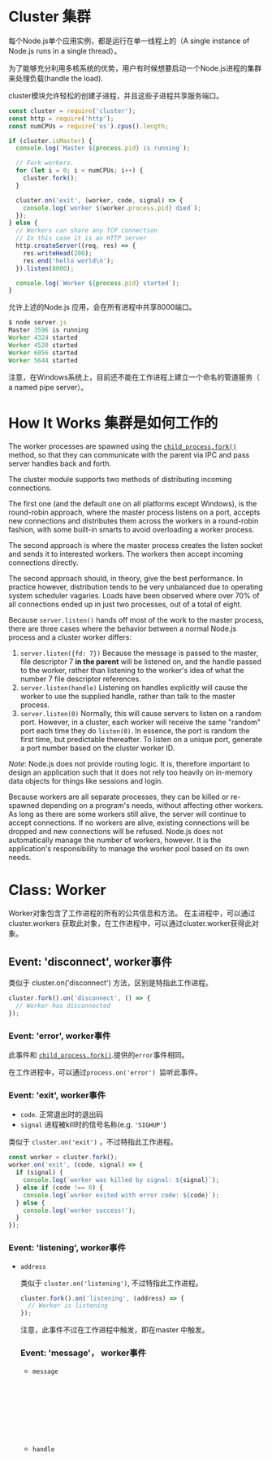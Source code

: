 # Cluster 集群

每个Node.js单个应用实例，都是运行在单一线程上的（A single instance of Node.js runs in a single thread）。

为了能够充分利用多核系统的优势，用户有时候想要启动一个Node.js进程的集群来处理负载(handle the load).

 cluster模块允许轻松的创建子进程，并且这些子进程共享服务端口。

```javascript
const cluster = require('cluster');
const http = require('http');
const numCPUs = require('os').cpus().length;

if (cluster.isMaster) {
  console.log(`Master ${process.pid} is running`);

  // Fork workers.
  for (let i = 0; i < numCPUs; i++) {
    cluster.fork();
  }

  cluster.on('exit', (worker, code, signal) => {
    console.log(`worker ${worker.process.pid} died`);
  });
} else {
  // Workers can share any TCP connection
  // In this case it is an HTTP server
  http.createServer((req, res) => {
    res.writeHead(200);
    res.end('hello world\n');
  }).listen(8000);

  console.log(`Worker ${process.pid} started`);
}
```



允许上述的Node.js 应用，会在所有进程中共享8000端口。

```javascript
$ node server.js
Master 3596 is running
Worker 4324 started
Worker 4520 started
Worker 6056 started
Worker 5644 started
```

注意，在Windows系统上，目前还不能在工作进程上建立一个命名的管道服务（ a named pipe server）。



# How It Works 集群是如何工作的

The worker processes are spawned using the [`child_process.fork()`](https://nodejs.org/dist/latest-v8.x/docs/api/child_process.html#child_process_child_process_fork_modulepath_args_options) method, so that they can communicate with the parent via IPC and pass server handles back and forth.

The cluster module supports two methods of distributing incoming connections.

The first one (and the default one on all platforms except Windows), is the round-robin approach, where the master process listens on a port, accepts new connections and distributes them across the workers in a round-robin fashion, with some built-in smarts to avoid overloading a worker process.

The second approach is where the master process creates the listen socket and sends it to interested workers. The workers then accept incoming connections directly.

The second approach should, in theory, give the best performance. In practice however, distribution tends to be very unbalanced due to operating system scheduler vagaries. Loads have been observed where over 70% of all connections ended up in just two processes, out of a total of eight.

Because `server.listen()` hands off most of the work to the master process, there are three cases where the behavior between a normal Node.js process and a cluster worker differs:



1. `server.listen({fd: 7})` Because the message is passed to the master, file descriptor 7 **in the parent** will be listened on, and the handle passed to the worker, rather than listening to the worker's idea of what the number 7 file descriptor references.
2. `server.listen(handle)` Listening on handles explicitly will cause the worker to use the supplied handle, rather than talk to the master process.
3. `server.listen(0)` Normally, this will cause servers to listen on a random port. However, in a cluster, each worker will receive the same "random" port each time they do `listen(0)`. In essence, the port is random the first time, but predictable thereafter. To listen on a unique port, generate a port number based on the cluster worker ID.



*Note*: Node.js does not provide routing logic. It is, therefore important to design an application such that it does not rely too heavily on in-memory data objects for things like sessions and login.

Because workers are all separate processes, they can be killed or re-spawned depending on a program's needs, without affecting other workers. As long as there are some workers still alive, the server will continue to accept connections. If no workers are alive, existing connections will be dropped and new connections will be refused. Node.js does not automatically manage the number of workers, however. It is the application's responsibility to manage the worker pool based on its own needs.



# Class: Worker

Worker对象包含了工作进程的所有的公共信息和方法。 在主进程中，可以通过cluster.workers 获取此对象，在工作进程中，可以通过cluster.worker获得此对象。

## Event: 'disconnect',   worker事件

类似于 cluster.on('disconnect') 方法，区别是特指此工作进程。

```javascript
cluster.fork().on('disconnect', () => {
  // Worker has disconnected
});
```

### Event: 'error',   worker事件

此事件和 [`child_process.fork()`](https://nodejs.org/dist/latest-v8.x/docs/api/child_process.html#child_process_child_process_fork_modulepath_args_options).提供的`error`事件相同。

在工作进程中，可以通过`process.on('error') `监听此事件。



### Event: 'exit',   worker事件

- `code`<Number>.  正常退出时的退出码
- `signal` <String>  进程被kill时的信号名称(e.g. `'SIGHUP'`)

类似于 `cluster.on('exit')` ，不过特指此工作进程。

```javascript
const worker = cluster.fork();
worker.on('exit', (code, signal) => {
  if (signal) {
    console.log(`worker was killed by signal: ${signal}`);
  } else if (code !== 0) {
    console.log(`worker exited with error code: ${code}`);
  } else {
    console.log('worker success!');
  }
});
```



### Event: 'listening',   worker事件

- `address` <Object>

类似于 `cluster.on('listening')`, 不过特指此工作进程。

```javascript
cluster.fork().on('listening', (address) => {
  // Worker is listening
});
```

注意，此事件不过在工作进程中触发，即在master 中触发。



### Event: 'message'， worker事件

- `message` <Object>
- `handle` <Object> 或 <undefined>

类似于 `cluster.on('message')`, 不过特指此工作进程。

在工作进程中，可以使用`process.on('message')` 监听此事件。

参见： [`process` event: `'message'`](https://nodejs.org/dist/latest-v8.x/docs/api/process.html#process_event_message).

如下示例，通过message机制来统计主进程中的请求数。

```javascript
const cluster = require('cluster');
const http = require('http');

if (cluster.isMaster) {

  // Keep track of http requests
  let numReqs = 0;
  setInterval(() => {
    console.log(`numReqs = ${numReqs}`);
  }, 1000);

  // Count requests
  function messageHandler(msg) {
    if (msg.cmd && msg.cmd === 'notifyRequest') {
      numReqs += 1;
    }
  }

  // Start workers and listen for messages containing notifyRequest
  const numCPUs = require('os').cpus().length;
  for (let i = 0; i < numCPUs; i++) {
    cluster.fork();
  }

  for (const id in cluster.workers) {
    cluster.workers[id].on('message', messageHandler);
  }

} else {

  // Worker processes have a http server.
  http.Server((req, res) => {
    res.writeHead(200);
    res.end('hello world\n');

    // notify master about the request
    process.send({ cmd: 'notifyRequest' });
  }).listen(8000);
}
```



### Event: 'online', worker事件

类似于 `cluster.on('online')` ，不过特指此工作进程。

```javascript
cluster.fork().on('online', () => {
  // Worker is online
});
```

注意，此事件不过在工作进程中触发，即在master 中触发。



### worker.disconnect()

- Returns: <Worker> 返回`worker`.的引用


在工作进程中，调用此函数，会关闭所有的服务(servers) 。当这些服务的`close`事件执行后，会断开IPC 管道(channel).

在主进程中，一个内部的消息会发送到工作进程，使其调用调用自身的`.disconnect()` 方法。

这样， `.exitedAfterDisconnect`  即会设置。

**注意**，当一个服务(server)关闭后，即不会接受新的连接（connections），此时其他正在监听的工作进程可以继续接受连接。

已经存在的连接，可以正常关闭。当所有连接都不存在后，IPC 管道即会关闭，工作进程会优雅地死亡，具体参见： [`server.close()`](https://nodejs.org/dist/latest-v8.x/docs/api/net.html#net_event_close)

以上只会应用于服务端的连接（server connections），对于客户端的连接（client connections ），工作进程不会主动关闭。disconnect 在退出前并不会等待其关闭.

**注意：**在工作进程中，还存在`process.disconnect` 方法，和此方法并不是同一个。参见： [`disconnect`](https://nodejs.org/dist/latest-v8.x/docs/api/child_process.html#child_process_child_disconnect).

因为服务端的连接长期存在，可能会阻塞工作进程的连接。可以通过发送消息的方式，让应用采取一定的动作进行关闭。也可以通过设置一个超时的方式(implement a timeout)，如果一段时间后，`disconnect`事件还没有触发，可以kill掉工作进程。

**示例如下：**

```javascript
if (cluster.isMaster) {
  const worker = cluster.fork();
  let timeout;

  worker.on('listening', (address) => {
    worker.send('shutdown');
    worker.disconnect();
    timeout = setTimeout(() => {
      worker.kill();
    }, 2000);
  });

  worker.on('disconnect', () => {
    clearTimeout(timeout);
  });

} else if (cluster.isWorker) {
  const net = require('net');
  const server = net.createServer((socket) => {
    // connections never end
  });

  server.listen(8000);

  process.on('message', (msg) => {
    if (msg === 'shutdown') {
      // initiate graceful close of any connections to server
    }
  });
}
```



### worker.exitedAfterDisconnect

- <boolean>

通过调研.kill()或.disconnect()方法，可以设置此值，在此之前，为undefined。

通过**worker.exitedAfterDisconnect**  返回的boolean值，可以区分进程时主动退出还是意外退出。主进程（master）可以据此值选择是否重新创建（respawn） 新的进程。

**示例：**

```javascript
cluster.on('exit', (worker, code, signal) => {
  if (worker.exitedAfterDisconnect === true) {
    console.log('Oh, it was just voluntary – no need to worry');
  }
});

// kill worker
worker.kill();


```



### worker.id

- <Number>

每个新创建的工作进程，都有唯一的id，并存储在worker.id中。

在工作进程的活动时，此id可以作为cluster.workers中的索引。



### worker.isConnected()

当工作进程通过IPC通过连接到主进程是，此函数返回true，否则返回false。

工作进程（worker）在创建后，会连接到主进程（master），当disconnect事件发送后，才会断开连接。



### worker.isDead()

当工作进程被终止时，不管是主动退出，还是通过signal终止，此函数返回true。否则返回false



### worker.kill([signal='SIGTERM'])

- `signal` <String> 发送给工作进程的终止信号的名称。



此方法（函数）会kill工作进程。 在主进程中，通过断开与worker.process的连接，一旦连接断开，通过signal kill工作进程。 在工作进程中，通过断开与管道的连接，可以退出（退出码为0）。

调用此方法后，将会设置`worker.exitedAfterDisconnect`

为了向后兼容，此方法还有一个别名：`worker.destroy()`

注意，在工作进程中，也有一个`process.kill()`方法.



### worker.process

- <ChildProcess>

所有工作进程，底层都是通过`child_process.fork()`创建的，此函数的返回对象即存储在**.process**中，在工作进程中，process是全局对象（master中使用worker.process）。

参见： [Child Process module](https://nodejs.org/dist/latest-v8.x/docs/api/child_process.html#child_process_child_process_fork_modulepath_args_options)

注意：当process的`disconnect`事件发生时，并且worker.exitedAfterDisconnect的值不为true时，工作进程会调用process.exit(0)优雅的退出。 这样可以避免连接意外断开。



### worker.send(message [, sendHandle]，[, callback])

- `message`<Object>
- `sendHandle` <Handle>
- `callback`<Function>
- Returns: Boolean

向工作进程或主进程发送消息，或者发送一个handle(可选的)。

如果是主进程，可以向指定的worker发送消息，等同于 [`ChildProcess.send()`](https://nodejs.org/dist/latest-v8.x/docs/api/child_process.html#child_process_child_send_message_sendhandle_options_callback).

如果是工作进程，可以向master发送消息，等同于`process.send()`.

下面示例中，主进程中向工作进程发送消息，工作进程监听到此消息后，将此消息返回给主进程。

```javascript
if (cluster.isMaster) {
  const worker = cluster.fork();
  worker.send('hi there');

} else if (cluster.isWorker) {
  process.on('message', (msg) => {
    process.send(msg);
  });
}
```



# Event: 'disconnect'，  cluster事件

- worker <cluster.Worker>

<<<<<<< HEAD
**工作进程**的IPC管道断开时触发。当工作进程优雅的退出，被kill，或者手工断开（例如调用 worker.disconnect方法）时发生。
=======
 
  **工作进程**的IPC管道断开时触发。当工作进程优雅的退出，被kill，或者手工断开（例如调用 worker.disconnect方法）时发生。

  disconnect和exit事件之间可能会有延迟，这些事件常用来检查进程在清理过程中卡住(stuck:卡住，动不了)，或者是否有长连接。

  ```javascript
  cluster.on('disconnect', (worker) => {
    console.log(`The worker #${worker.id} has disconnected`);
  });
  ```
>>>>>>> origin/master

disconnect和exit事件之间可能会有延迟，这些事件常用来检查进程在清理过程中卡住(stuck:卡住，动不了)，或者是否有长连接。

```javascript
cluster.on('disconnect', (worker) => {
  console.log(`The worker #${worker.id} has disconnected`);
});
```

# Event: 'exit'，  cluster事件

- worker： <cluster.Worker>

- code：正常退出时候的退出码

- signal：进程被killed时候的信号名称（例如：'SIGHUP'）


任何一个工作进程死亡时（例如：kill -9 pid, kill -HUP pid）, 会触发此事件。

可以在回调函数中调用fork()方法重启工作进程。

```javascript
cluster.on('exit', (worker, code, signal) => {
  
  // 当执行kill -9 pid, kill -HUP pid， sinal 为：SIGKILL，SIGHUP
  // 当调用cluster.disconnect()方法是，优雅退出，code为0
  console.log('worker %d died (%s). restarting...',worker.process.pid, signal || code);

  cluster.fork();
});
```

参加：child_process event: 'exit'



# Event: 'fork' , 事件

- worker： <cluster.Worker>

<<<<<<< HEAD
=======

>>>>>>> origin/master
当fork一个新的工作进程时，cluster模块会触发fork事件。 这可以用于记录(log)当前工作经常活动的日志，创建一个自定义超时。

```javascript
const timeouts = [];
function errorMsg() {
  console.error('Something must be wrong with the connection ...');
}

cluster.on('fork', (worker) => {
  //如果2秒之内没有监听到listening事件，提示连接超时。
  timeouts[worker.id] = setTimeout(errorMsg, 2000);
});
cluster.on('listening', (worker, address) => {
  clearTimeout(timeouts[worker.id]);
});
cluster.on('exit', (worker, code, signal) => {
  clearTimeout(timeouts[worker.id]);
  errorMsg();
});
```



# Event: 'listening' ,事件

- `worker` <cluster.Worker>
- `address` <Object>

当在工作进程上调用listen()方法后，listening事件会在服务上(工作进程的)触发，同时主进程的cluster也会触发此事件。

**listening**事件的处理函数有两个参数，`worker`参数包含了工作进程对象，`address`对象包含了如下的连接属性：address，port和addressType。这对于工作进程监听多个地址是非常有用。

示例：

```javascript
cluster.on('listening', (worker, address) => {
  console.log(
    `A worker is now connected to ${address.address}:${address.port}`);
});
```

 `addressType` 的值如下：

- `4` (TCPv4)
- `6` (TCPv6)
- `-1` (unix domain socket)
- `"udp4"` or `"udp6"` (UDP v4 or v6)



# Event: 'message'，事件

- `worker` <cluster.Worker>
- `message` <Object>
- `handle` <Object>|<undefined>



当主进程（master）接收到任何一个工作进程的消息时触发此事件。

参加： [child_process event: 'message'](https://nodejs.org/dist/latest-v8.x/docs/api/child_process.html#child_process_event_message). 

在Node.js v6.0之前，此事件的回调函数只接收`message` 和`handle`两个参数，而不包括`worker`对象，这一点当前文档展示的不一样(contrary to:与…相反)。

如果需要支持老的版本，并且不需要`worder`对象的话, 可以通过检查参数的个数来解决此差异（ work around the discrepancy）。

```javascript
cluster.on('message', (worker, message, handle) => {
  if (arguments.length === 2) {
    handle = message;
    message = worker;
    worker = undefined;
  }
  // ...
});
```



#Event: 'online',事件

- worker： <cluster.Worker>

当fork一个新的工作进程时，该工作进程应该相应一个实时消息（online message）。当master接收到实时消息时，就会触发online事件。online事件与fork事件的区别是，fork事件是工作进程fork时触发，而online事件是工作进程运行时触发。



```javascript
cluster.on('online', (worker) => {
  console.log('Yay, the worker responded after it was forked');
});
```



<<<<<<< HEAD

=======
>>>>>>> origin/master
# Event: 'setup'，事件

- settings <Object>


每次调用setupMaster()方法时，触发此事件。

`settings`对象就是**setupMaster**()方法调用时的`cluster.settings`对象，并且该对象只能用于参考(advisory:咨询，报告)， 因为在单个信号（single tick ?和解 ？)中，**setupMaster**()可以多次调用。

如果对精确性(accuracy)要求高，请使用`cluster.settings`



# cluster.disconnect([callback])

- callback 当所有工作进程断开连接，并且handle都关闭时调用。

可以在 cluster.workers 的每个工作进程中调用`.disconnect()`方法。

当工作进程断开时，所有内部的handle都会关闭，这是如果没有其他的事件等待处理，主进程可以优雅的结束。

此方法可以接受一个可选的回调函数作为参数，当工作进程结束时此回调函数会调用。

#### 此方法只能在主进程中调用。



# cluster.fork([env])

- `env`  以Key/value 的形式为工作进程添加环境变量
- return <cluster.Worker> 返回cluster.Worker

<<<<<<< HEAD
=======

>>>>>>> origin/master
此方法只能在主进程中调用。



# cluster.isMaster

- <boolean>

  如果进程时主进程，则返回true。 这是由 `process.env.NODE_UNIQUE_ID`决定的。 如果`process.env.NODE_UNIQUE_ID` 未定义，则为true



> 译注：process.env.NODE_UNIQUE_ID 是在`cluster.fork()`时添加变量。



# cluster.isWorker

- <boolean>

如果进程不是主进程，则返回true（和cluster.isMaster正好相反）。



# cluster.schedulingPolicy

调度策略，不管是轮询调度的 `cluster.SCHED_RR`，还是由操作系统决定的`cluster.SCHED_NONE`。 

这是一个全局设置，当第一个工作进程被spawned或者调用cluster.setupMaster()时，此设置都会生效。

`SCHED_RR` 是所有操作系统的默认设置，当然除了windows系统。当然，如果libuv 能够有效的分发IOCP handle，并不会产出巨大的性能冲击，windows系统也会变为`SCHED_RR`

`cluster.schedulingPolicy` 可以设置`NODE_CLUSTER_SCHED_POLICY`环境变量。环境变量的有效值包括`rr` 和 `none`。



> 译注：
>
>  linux内核的三种调度方法：
> 1，SCHED_OTHER 分时调度策略，
> 2，SCHED_FIFO实时调度策略，先到先服务
> 3，SCHED_RR实时调度策略，时间片轮转 



# cluster.settings

- Object
  - execArgv：
  - exec：
  - args：
  - silent：
  - stdio：
  - uid：
  - gid：
  - inspectPort：


After calling `.setupMaster()` (or `.fork()`) this settings object will contain the settings, including the default values.

This object is not intended to be changed or set manually.



# cluster.setupMaster([settings])

- settings <Object> 参见： cluster.settings

`setupMaster` 用于改变默认的fork行为。 

一旦调用,  settings 将会传递给`cluster.settings`. 

注意：

- 任何settings 的改变只会影响将要调用的fork()方法，而对当前已经运行的工作进程没有影响。

- 通过`.setupMaster()` 不能设置的唯一属性是传递给fork()的env变量。

-  上述的默认设置只会在第一次调用时生效。 后续调用时，只会使用`cluster.setupMaster()` 

  调用时的当前值。

<<<<<<< HEAD
=======

>>>>>>> origin/master
示例：

```javascript
const cluster = require('cluster');
cluster.setupMaster({
  exec: 'worker.js',
  args: ['--use', 'https'],
  silent: true
});
cluster.fork(); // https worker
cluster.setupMaster({
  exec: 'worker.js',
  args: ['--use', 'http']
});
cluster.fork(); // http worker
```

此方法只能在主进程中调用。


# cluster.worker

- Object

当前工作进程对象的引用。在主进程中无效。

```javascript
const cluster = require('cluster');
const http = require('http');
const numCPUs = require('os').cpus().length;

if (cluster.isMaster) { 
  // Fork workers.
  for (let i = 0; i < numCPUs; i++) {
    const worker = cluster.fork();   
  }
} else {

  http.createServer((req, res) => {
    res.writeHead(200);
    res.end('hello world\n');    
    // console.log(cluster.worker);// Worker{}
    console.log(`I am worker #${cluster.worker.id}`);
  }).listen(8000);
}

// 依次执行四次 curl http://localhost:8000/
// 输出：
I am worker #1
I am worker #4
I am worker #2
I am worker #3

```


# cluster.workers

- Object

cluster.workers 是一个存储活跃的工作进程对象的hash表。hash表使用id字段作为key。有了key，就可以方便的遍历所有的工作进程。cluster.workers  只存在于主进程中。



当工作进程断开连接并退出后（ disconnected *and* exited），工作进程就会从cluster.workers中移除。这两个事件的顺序并不能预先确定，但是，可以确定的是，工作进程从cluster.workers列表的移除是发生在`disconnect  `  或者 `exit`中最后一个触发事件之前的。

```javascript
// Go through all workers
function eachWorker(callback) {
  for (const id in cluster.workers) {
    // id: int, 1,2,3,4
    callback(cluster.workers[id]);
  }
}
eachWorker((worker) => {
  worker.send('big announcement to all workers');
});
```

使用工作进程的id来定位工作进程是最方便的。

```javascript

socket.on('data', (id) => {
  const worker = cluster.workers[id];
});
```


​              
